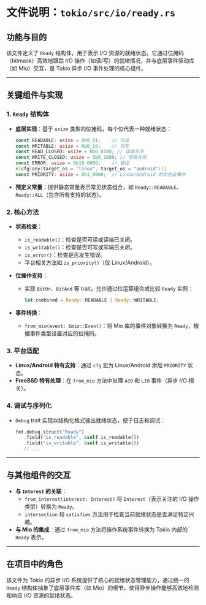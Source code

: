 # 文件说明：`tokio/src/io/ready.rs`

## **功能与目的**  
该文件定义了 `Ready` 结构体，用于表示 I/O 资源的就绪状态。它通过位掩码（bitmask）高效地跟踪 I/O 操作（如读/写）的就绪情况，并与底层事件驱动库（如 Mio）交互，是 Tokio 异步 I/O 事件处理的核心组件。

---

## **关键组件与实现**

### **1. `Ready` 结构体**
- **底层实现**：基于 `usize` 类型的位掩码，每个位代表一种就绪状态：
  ```rust
  const READABLE: usize = 0b0_01;    // 可读
  const WRITABLE: usize = 0b0_10;    // 可写
  const READ_CLOSED: usize = 0b0_0100; // 读端关闭
  const WRITE_CLOSED: usize = 0b0_1000; // 写端关闭
  const ERROR: usize = 0b10_0000;    // 错误
  #[cfg(any(target_os = "linux", target_os = "android"))]
  const PRIORITY: usize = 0b1_0000;  // Linux/Android 的优先级事件
  ```
- **预定义常量**：提供静态常量表示常见状态组合，如 `Ready::READABLE`、`Ready::ALL`（包含所有支持的状态）。

### **2. 核心方法**
- **状态检查**：
  - `is_readable()`：检查是否可读或读端已关闭。
  - `is_writable()`：检查是否可写或写端已关闭。
  - `is_error()`：检查是否发生错误。
  - 平台相关方法如 `is_priority()`（仅 Linux/Android）。

- **位操作支持**：
  - 实现 `BitOr`、`BitAnd` 等 trait，允许通过位运算组合或比较 `Ready` 实例：
    ```rust
    let combined = Ready::READABLE | Ready::WRITABLE;
    ```

- **事件转换**：
  - `from_mio(event: &mio::Event)`：将 Mio 库的事件对象转换为 `Ready`，根据事件类型设置对应的位掩码。

### **3. 平台适配**
- **Linux/Android 特有支持**：通过 `cfg` 宏为 Linux/Android 添加 `PRIORITY` 状态。
- **FreeBSD 特有处理**：在 `from_mio` 方法中处理 `AIO` 和 `LIO` 事件（异步 I/O 相关）。

### **4. 调试与序列化**
- `Debug` trait 实现以结构化格式输出就绪状态，便于日志和调试：
  ```rust
  fmt.debug_struct("Ready")
     .field("is_readable", &self.is_readable())
     .field("is_writable", &self.is_writable())
     // ...
  ```

---

## **与其他组件的交互**
- **与 `Interest` 的关联**：
  - `from_interest(interest: Interest)` 将 `Interest`（表示关注的 I/O 操作类型）转换为 `Ready`。
  - `intersection` 和 `satisfies` 方法用于检查当前就绪状态是否满足特定兴趣。
- **与 Mio 的集成**：通过 `from_mio` 方法将操作系统事件转换为 Tokio 内部的 `Ready` 表示。

---

## **在项目中的角色**
该文件为 Tokio 的异步 I/O 系统提供了核心的就绪状态管理能力，通过统一的 `Ready` 结构体抽象了底层事件库（如 Mio）的细节，使得异步操作能够高效地检测和响应 I/O 资源的就绪状态。

